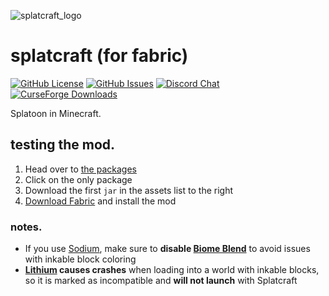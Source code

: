 ![splatcraft_logo](https://raw.githubusercontent.com/splatcraft/splatcraft/fabric/1.16.5/src/main/resources/pack.png)

# splatcraft (for fabric)
[![GitHub License](https://img.shields.io/github/license/splatcraft/splatcraft.svg?style=flat-square)](https://github.com/splatcraft/splatcraft/blob/HEAD/LICENSE)
[![GitHub Issues](https://img.shields.io/github/issues/splatcraft/splatcraft?color=DF641A&style=flat-square)](https://github.com/splatcraft/splatcraft/issues)
[![Discord Chat](https://img.shields.io/discord/671749458840518656?label=discord&logo=discord&style=flat-square)](https://discord.gg/JAraVNecyz)
[![CurseForge Downloads](http://cf.way2muchnoise.eu/full_splatcraft_downloads.svg?badge_style=flat)](https://www.curseforge.com/minecraft/mc-mods/splatcraft)

Splatoon in Minecraft.

## testing the mod.
1. Head over to [the packages](https://github.com/splatcraft/splatcraft/packages)
2. Click on the only package
3. Download the first `jar` in the assets list to the right
4. [Download Fabric](https://fabricmc.net/wiki/install) and install the mod

### notes.
- If you use [Sodium](https://www.curseforge.com/minecraft/mc-mods/sodium), make sure to **disable [Biome Blend](https://minecraft.gamepedia.com/Options#Video_Settings)** to avoid issues with inkable block coloring
- **[Lithium](https://www.curseforge.com/minecraft/mc-mods/lithium) causes crashes** when loading into a world with inkable blocks, so it is marked as incompatible and **will not launch** with Splatcraft
